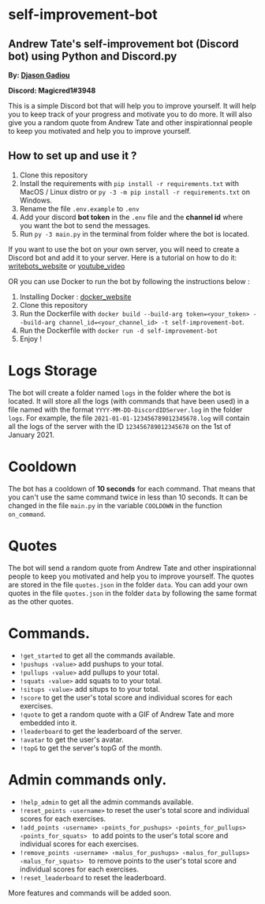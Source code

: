 # self-improvement-bot
## Andrew Tate's self-improvement bot (Discord bot) using Python and Discord.py
**By: [Djason Gadiou](https://github.com/Magicred-1/)**

**Discord: Magicred1#3948**

This is a simple Discord bot that will help you to improve yourself. 
It will help you to keep track of your progress and motivate you to do more. 
It will also give you a random quote from Andrew Tate and other inspirationnal people to keep you motivated and help you to improve yourself.

## How to set up and use it ?

1. Clone this repository
2. Install the requirements with `pip install -r requirements.txt` with MacOS / Linux distro or `py -3 -m pip install -r requirements.txt` on Windows.
3. Rename the file `.env.example` to `.env`
4. Add your discord **bot token** in the `.env` file and the **channel id** where you want the bot to send the messages.
5. Run `py -3 main.py` in the terminal from folder where the bot is located.

If you want to use the bot on your own server, you will need to create a Discord bot and add it to your server.
Here is a tutorial on how to do it: [writebots_website](https://www.writebots.com/discord-bot-token/) or [youtube_video](https://www.youtube.com/watch?v=SPTfmiYiuok)

OR you can use Docker to run the bot by following the instructions below :

1. Installing Docker : [docker_website](https://docs.docker.com/get-docker/)
2. Clone this repository
3. Run the Dockerfile with `docker build --build-arg token=<your_token> --build-arg channel_id=<your_channel_id> -t self-improvement-bot`.
4. Run the Dockerfile with `docker run -d self-improvement-bot`
5. Enjoy !

# Logs Storage

The bot will create a folder named `logs` in the folder where the bot is located.
It will store all the logs (with commands that have been used) in a file named with the format `YYYY-MM-DD-DiscordIDServer.log` in the folder `logs`.
For example, the file `2021-01-01-123456789012345678.log` will contain all the logs of the server with the ID `123456789012345678` on the 1st of January 2021.

# Cooldown 

The bot has a cooldown of **10 seconds** for each command.
That means that you can't use the same command twice in less than 10 seconds.
It can be changed in the file `main.py` in the variable `COOLDOWN` in the function `on_command`.

# Quotes

The bot will send a random quote from Andrew Tate and other inspirationnal people to keep you motivated and help you to improve yourself.
The quotes are stored in the file `quotes.json` in the folder `data`.
You can add your own quotes in the file `quotes.json` in the folder `data` by following the same format as the other quotes.

# Commands.
- `!get_started` to get all the commands available.
- `!pushups ‹value>` add pushups to your total.
- `!pullups ‹value>` add pullups to your total.
- `!squats ‹value>` add squats to to your total.
- `!situps ‹value>` add situps to to your total.
- `!score` to get the user's total score and individual scores for each exercises.
- `!quote` to get a random quote with a GIF of Andrew Tate and more embedded into it.
- `!leaderboard` to get the leaderboard of the server.
- `!avatar` to get the user's avatar.
- `!topG` to get the server's topG of the month.

# Admin commands only.
- `!help_admin` to get all the admin commands available.
- `!reset_points ‹username>` to reset the user's total score and individual scores for each exercises.
- `!add_points ‹username> ‹points_for_pushups> ‹points_for_pullups> ‹points_for_squats> ` to add points to the user's total score and individual scores for each exercises.
- `!remove_points ‹username> ‹malus_for_pushups> ‹malus_for_pullups> ‹malus_for_squats> ` to remove points to the user's total score and individual scores for each exercises.
- `!reset_leaderboard` to reset the leaderboard.

More features and commands will be added soon.